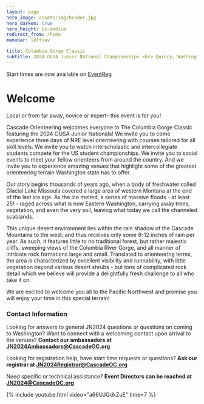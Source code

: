 ```yaml
---
layout: page
hero_image: assets/img/header.jpg
hero_darken: true
hero_height: is-medium
redirect_from: /home
menubar: leftnav

title: Columbia Gorge Classic
subtitle: 2024 OUSA Junior National Championships <br> Quincy, Washington | March 22-24, 2024
---
```


<div class="notification is-primary is-light">
Start times are now available on <a href="https://eventreg.orienteeringusa.org/eventregister/reglist/home/jn2024" target="_blank" rel="noopener noreferrer">EventReg <span class="fa-solid fa-up-right-from-square"></span></a>
</div>

# Welcome

Local or from far away, novice or expert- this event is for you! 

Cascade Orienteering welcomes everyone to The Columbia Gorge Classic featuring the 2024 OUSA Junior Nationals! We invite you to come experience three days of NRE level orienteering with courses tailored for all skill levels. We invite you to watch interscholastic and intercollegiate students compete for the US student championships. We invite you to social events to meet your fellow orienteers from around the country. And we invite you to experience amazing venues that highlight some of the greatest orienteering terrain Washington state has to offer. 

Our story begins thousands of years ago, when a body of freshwater called Glacial Lake Missoula covered a large area of western Montana at the end of the last ice age. As the ice melted, a series of massive floods - at least 25! - raged across what is now Eastern Washington, carrying away trees, vegetation, and even the very soil, leaving what today we call the channeled scablands. 

This unique desert environment lies within the rain shadow of the Cascade Mountains to the west, and thus receives only some 8-12 inches of rain per year. As such, it features little to no traditional forest, but rather majestic cliffs, sweeping views of the Columbia River Gorge, and all manner of intricate rock formations large and small. Translated to orienteering terms, the area is characterized by excellent visibility and runnability, with little vegetation beyond various desert shrubs - but tons of complicated rock detail which we believe will provide a delightfully fresh challenge to all who take it on.

We are excited to welcome you all to the Pacific Northwest and promise you will enjoy your time in this special terrain!


### Contact Information

Looking for answers to general JN2024 questions or questions on coming to Washington?
Want to connect with a welcoming contact upon arrival to the venues?
**Contact our ambassadors at JN2024Ambassadors@CascadeOC.org**

Looking for registration help, have start time requests or questions?
**Ask our registrar at JN2024Registrar@CascadeOC.org**

Need specific or technical assistance? **Event Directors can be reached at JN2024@CascadeOC.org**

{% include youtube.html video="a66UJQdkZuE" time=7 %}




